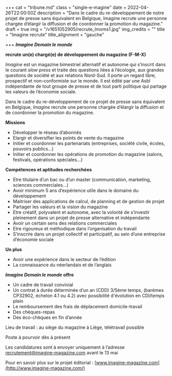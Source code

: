+++
cat = "tribune.md"
class = "single-e-magine"
date = 2022-04-26T22:00:00Z
description = "Dans le cadre du re-développement de notre projet de presse sans équivalent en Belgique, Imagine recrute une personne chargée d’élargir la diffusion et de coordonner la promotion du magazine."
draft = true
img = "/v1651052905/recrute_lmoms1.jpg"
img_credits = ""
title = "Imagine recrute"
title_alignment = "gauche"

+++
**_Imagine Demain le monde_** 

**recrute un(e) chargé(e) de développement du magazine (F-M-X)**

_Imagine_ est un magazine bimestriel alternatif et autonome qui s’inscrit dans le courant _slow press_ et traite des questions liées à l’écologie, aux grandes questions de société et aux relations Nord-Sud. Il porte un regard libre, prospectif et non-conformiste sur le monde. Il est édité par une Asbl indépendante de tout groupe de presse et de tout parti politique qui partage les valeurs de l’économie sociale.

Dans le cadre du re-développement de ce projet de presse sans équivalent en Belgique, _Imagine_ recrute une personne chargée d’élargir la diffusion et de coordonner la promotion du magazine.

**Missions**

* Développer le réseau d’abonnés
* Elargir et diversifier les points de vente du magazine
* Initier et coordonner les partenariats (entreprises, société civile, écoles, pouvoirs publics…)
* Initier et coordonner les opérations de promotion du magazine (salons, festivals, opérations spéciales…)

**Compétences et aptitudes recherchées**

* Etre titulaire d’un bac ou d’un master (communication, marketing, sciences commerciales…)
* Avoir minimum 5 ans d’expérience utile dans le domaine du développement
* Maitriser des applications de calcul, de planning et de gestion de projet
* Partager les valeurs et la vision du magazine
* Etre créatif, polyvalent et autonome, avec la volonté de s’investir pleinement dans un projet de presse alternative et indépendante
* Avoir un certain sens des relations commerciales
* Etre rigoureux et méthodique dans l’organisation du travail
* S’inscrire dans un projet collectif et participatif, au sein d’une entreprise d’économie sociale

**Un plus**

* Avoir une expérience dans le secteur de l’édition
* La connaissance du néerlandais et de l’anglais

**_Imagine Demain le monde_ offre**

* Un cadre de travail convivial
* Un contrat à durée déterminée d’un an (CDD) 3/5ème temps, (barèmes CP32902, échelon 4.1 ou 4.2) avec possibilité d'évolution en CDI/temps plein
* Le remboursement des frais de déplacement domicile-travail
* Des chèques-repas
* Des éco-chèques en fin d’année

Lieu de travail : au siège du magazine à Liège, télétravail possible

Poste à pourvoir dès à présent

Les candidatures sont à envoyer uniquement à l’adresse [recrutement@imagine-magazine.com](mailto:recrutement@imagine-magazine.com) avant le 13 mai

Pour en savoir plus sur le projet éditorial : [www.imagine-magazine.com](http://www.imagine-magazine.com/)